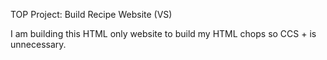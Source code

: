 TOP Project: Build Recipe Website (VS)

I am building this HTML only website to build my HTML chops so CCS + is unnecessary.